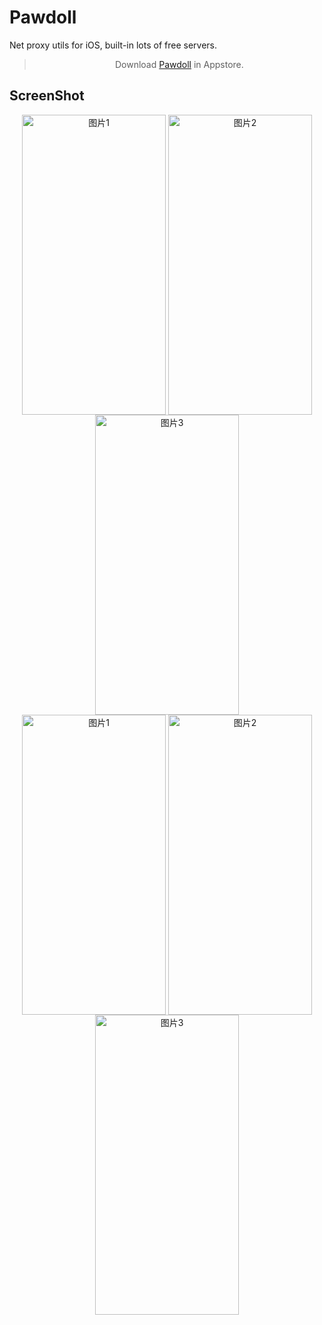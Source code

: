 # Pawdoll
Net proxy utils for iOS, built-in lots of free servers.

<blockquote style='text-align: center;'>Download <a href='https://apps.apple.com/app/pawdoll/id6451119013'>Pawdoll</a> in Appstore.</blockquote>

## ScreenShot

<div  align="center">
  <img src="https://is1-ssl.mzstatic.com/image/thumb/PurpleSource221/v4/1e/3a/b0/1e3ab05c-ebc0-35f5-3e4d-39ab274a6333/IMG_1135.PNG/460x0w.webp" width = "230" height = "480" alt="图片1" align=center />
  <img src="https://is1-ssl.mzstatic.com/image/thumb/PurpleSource211/v4/13/2b/ec/132becf3-7790-98f9-81ab-256ffbd7a487/IMG_1140.PNG/460x0w.webp" width = "230" height = "480" alt="图片2" align=center />
  <img src="https://is1-ssl.mzstatic.com/image/thumb/PurpleSource211/v4/fa/b2/d9/fab2d963-6160-31d0-dcb9-bf6ee8d17200/IMG_1136.PNG/460x0w.webp" width = "230" height = "480" alt="图片3" align=center />
</div>

<div  align="center">
  <img src="https://is1-ssl.mzstatic.com/image/thumb/PurpleSource221/v4/22/43/16/22431628-3683-b584-ef4e-b7ce010a317a/IMG_1139.PNG/460x0w.webp" width = "230" height = "480" alt="图片1" align=center />
  <img src="https://is1-ssl.mzstatic.com/image/thumb/PurpleSource221/v4/cb/c0/8c/cbc08cd7-cfe0-5866-6264-9ad0861bffb7/IMG_1137.PNG/460x0w.webp" width = "230" height = "480" alt="图片2" align=center />
  <img src="https://is1-ssl.mzstatic.com/image/thumb/PurpleSource221/v4/c0/db/81/c0db8184-2df5-a37e-2bfb-6a8798b0a108/IMG_1138.PNG/460x0w.webp" width = "230" height = "480" alt="图片3" align=center />
</div>
